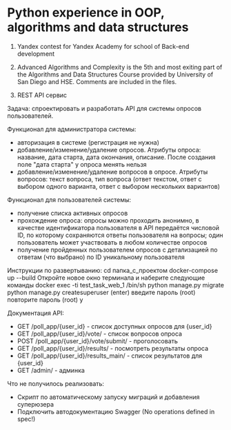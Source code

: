# Python experience in OOP, algorithms and data structures 

1. Yandex contest for Yandex Academy for school of Back-end development

2. Advanced Algorithms and Complexity is the 5th and most exiting part of the Algorithms and Data Structures Course provided by University of San Diego and HSE. Comments are included in the files.

3. REST API сервис

Задача: спроектировать и разработать API для системы опросов пользователей.

Функционал для администратора системы:
- авторизация в системе (регистрация не нужна)
- добавление/изменение/удаление опросов. Атрибуты опроса: название, дата старта, дата окончания, описание. После создания поле "дата старта" у опроса менять нельзя
- добавление/изменение/удаление вопросов в опросе. Атрибуты вопросов: текст вопроса, тип вопроса (ответ текстом, ответ с выбором одного варианта, ответ с выбором нескольких вариантов)

Функционал для пользователей системы:
- получение списка активных опросов
- прохождение опроса: опросы можно проходить анонимно, в качестве идентификатора пользователя в API передаётся числовой ID, по которому сохраняются ответы пользователя на вопросы; один пользователь может участвовать в любом количестве опросов
- получение пройденных пользователем опросов с детализацией по ответам (что выбрано) по ID уникальному пользователя

Инструкции по развертыванию:
cd папка_с_проектом
docker-compose up --build
Откройте новое окно терминала и наберите следующие команды
docker exec -ti test_task_web_1 /bin/sh
python manage.py migrate
python manage.py createsuperuser
(enter)
введите пароль (root)
повторите пароль (root)
y

Документация API:
- GET /poll_app/{user_id} - список доступных опросов для {user_id}
- GET /poll_app/{user_id}/vote/ - список вопросов опроса
- POST /poll_app/{user_id}/vote/submit/ - проголосовать 
- GET /poll_app/{user_id}/results/ - посмотреть результаты опроса
- GET /poll_app/{user_id}/results_main/ - список результатов для {user_id}
- GET /admin/ - админка

Что не получилось реализовать:
- Скрипт по автоматическому запуску миграций и добавления суперюзера
- Подключить автодокументацию Swagger (No operations defined in spec!)
